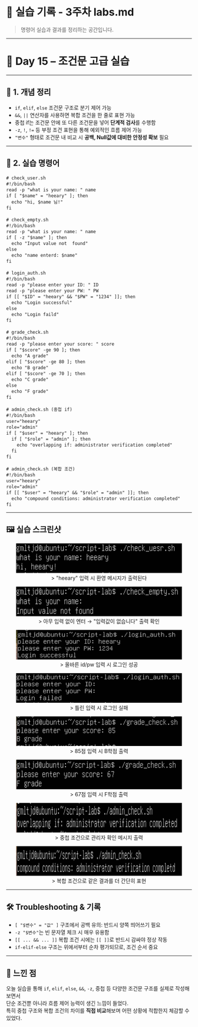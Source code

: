 # 🧪 실습 기록 - 3주차 labs.md

> 명령어 실습과 결과를 정리하는 공간입니다.

---

# 🧪 Day 15 – 조건문 고급 실습

---

## 📘 1. 개념 정리  
- `if`, `elif`, `else` 조건문 구조로 분기 제어 가능  
- `&&`, `||` 연산자를 사용하면 복합 조건을 한 줄로 표현 가능  
- 중첩 if는 조건문 안에 또 다른 조건문을 넣어 **단계적 검사**를 수행함  
- `-z`, `!`, `!=` 등 부정 조건 표현을 통해 예외적인 흐름 제어 가능  
- `"변수"` 형태로 조건문 내 비교 시 **공백, Null값에 대비한 안정성 확보** 필요

---

## 🧪 2. 실습 명령어  

```
# check_user.sh
#!/bin/bash
read -p "what is your name: " name
if [ "$name" = "heeary" ]; then
  echo "hi, $name 님!"
fi

# check_empty.sh
#!/bin/bash
read -p "what is your name: " name
if [ -z "$name" ]; then
  echo "Input value not  found"
else
  echo "name enterd: $name"
fi

# login_auth.sh
#!/bin/bash
read -p "please enter your ID: " ID
read -p "please enter your PW: " PW
if [[ "$ID" = "heeary" && "$PW" = "1234" ]]; then
  echo "Login successful"
else
  echo "Login faild"
fi

# grade_check.sh
#!/bin/bash
read -p "please enter your score: " score
if [ "$score" -ge 90 ]; then
  echo "A grade"
elif [ "$score" -ge 80 ]; then
  echo "B grade"
elif [ "$score" -ge 70 ]; then
  echo "C grade"
else
  echo "F grade"
fi

# admin_check.sh (중첩 if)
#!/bin/bash
user="heeary"
role="admin"
if [ "$user" = "heeary" ]; then
  if [ "$role" = "admin" ]; then
    echo "overlapping if: administrator verification completed"
  fi
fi

# admin_check.sh (복합 조건)
#!/bin/bash
user="heeary"
role="admin"
if [[ "$user" = "heeary" && "$role" = "admin" ]]; then
  echo "compound conditions: administrator verification completed"
fi
```

---

## 🖼️ 실습 스크린샷

<p align="center">
  <img src="https://raw.githubusercontent.com/heeary-dev/cloud-journey/main/images/day15-check-user-true.png" width="450" height="80"/><br/>
  > "heeary" 입력 시 환영 메시지가 출력된다
</p>

<p align="center">
  <img src="https://raw.githubusercontent.com/heeary-dev/cloud-journey/main/images/day15-check-empty-warning.png" width="450" height="80"/><br/>
  > 아무 입력 없이 엔터 → "입력값이 없습니다" 출력 확인
</p>

<p align="center">
  <img src="https://raw.githubusercontent.com/heeary-dev/cloud-journey/main/images/day15-login-success.png" width="450" height="80"/><br/>
  > 올바른 id/pw 입력 시 로그인 성공
</p>

<p align="center">
  <img src="https://raw.githubusercontent.com/heeary-dev/cloud-journey/main/images/day15-login-fail.png" width="450" height="80"/><br/>
  > 틀린 입력 시 로그인 실패
</p>

<p align="center">
  <img src="https://raw.githubusercontent.com/heeary-dev/cloud-journey/main/images/day15-grade-b.png" width="450" height="80"/><br/>
  > 85점 입력 시 B학점 출력
</p>

<p align="center">
  <img src="https://raw.githubusercontent.com/heeary-dev/cloud-journey/main/images/day15-grade-f.png" width="450" height="80"/><br/>
  > 67점 입력 시 F학점 출력
</p>

<p align="center">
  <img src="https://raw.githubusercontent.com/heeary-dev/cloud-journey/main/images/day15-nested-if.png" width="450" height="80"/><br/>
  > 중첩 조건으로 관리자 확인 메시지 출력
</p>


<p align="center">
  <img src="https://raw.githubusercontent.com/heeary-dev/cloud-journey/main/images/day15-compound-if.png" width="450" height="80"/><br/>
  > 복합 조건으로 같은 결과를 더 간단히 표현
</p>

---

## 🛠️ Troubleshooting & 기록

- `[ "$변수" = "값" ]` 구조에서 공백 유의: 반드시 양쪽 띄어쓰기 필요
- `-z "$변수"`는 빈 문자열 체크 시 매우 유용함
- `[[ ... && ... ]]` 복합 조건 시에는 `[[ ]]`로 반드시 감싸야 정상 작동
- `if-elif-else` 구조는 위에서부터 순차 평가되므로, 조건 순서 중요

---

## 💭 느낀 점

오늘 실습을 통해 `if`, `elif`, `else`, `&&`, `-z`, 중첩 등 다양한 조건문 구조를 실제로 작성해보면서  
단순 조건뿐 아니라 흐름 제어 능력이 생긴 느낌이 들었다.  
특히 중첩 구조와 복합 조건의 차이를 **직접 비교**해보며 어떤 상황에 적합한지 체감할 수 있었다.




